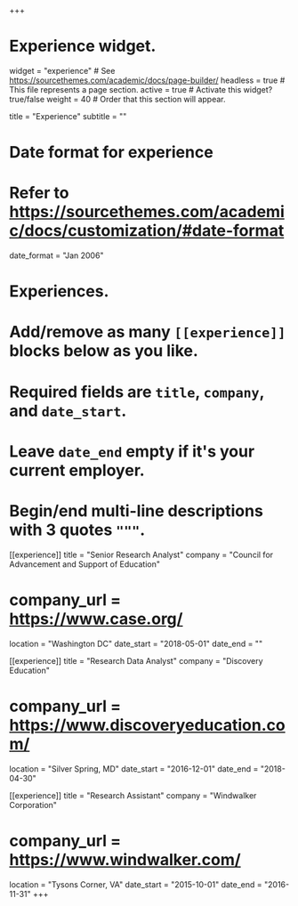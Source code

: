 +++
# Experience widget.
widget = "experience"  # See https://sourcethemes.com/academic/docs/page-builder/
headless = true  # This file represents a page section.
active = true  # Activate this widget? true/false
weight = 40  # Order that this section will appear.

title = "Experience"
subtitle = ""

# Date format for experience
#   Refer to https://sourcethemes.com/academic/docs/customization/#date-format
date_format = "Jan 2006"

# Experiences.
#   Add/remove as many `[[experience]]` blocks below as you like.
#   Required fields are `title`, `company`, and `date_start`.
#   Leave `date_end` empty if it's your current employer.
#   Begin/end multi-line descriptions with 3 quotes `"""`.
[[experience]]
  title = "Senior Research Analyst"
  company = "Council for Advancement and Support of Education"
#  company_url = https://www.case.org/
  location = "Washington DC"
  date_start = "2018-05-01"
  date_end = ""

[[experience]]
  title = "Research Data Analyst"
  company = "Discovery Education"
#  company_url = https://www.discoveryeducation.com/
  location = "Silver Spring, MD"
  date_start = "2016-12-01"
  date_end = "2018-04-30"

[[experience]]
  title = "Research Assistant"
  company = "Windwalker Corporation"
#  company_url = https://www.windwalker.com/
  location = "Tysons Corner, VA"
  date_start = "2015-10-01"
  date_end = "2016-11-31"
+++
